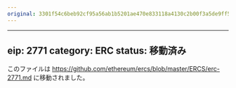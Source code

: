 ```yaml
---
original: 3301f54c6beb92cf95a56ab1b5201ae470e833118a4130c2b00f3a5de9ff5f2a
---
```


---
eip: 2771
category: ERC
status: 移動済み
---

このファイルは https://github.com/ethereum/ercs/blob/master/ERCS/erc-2771.md に移動されました。